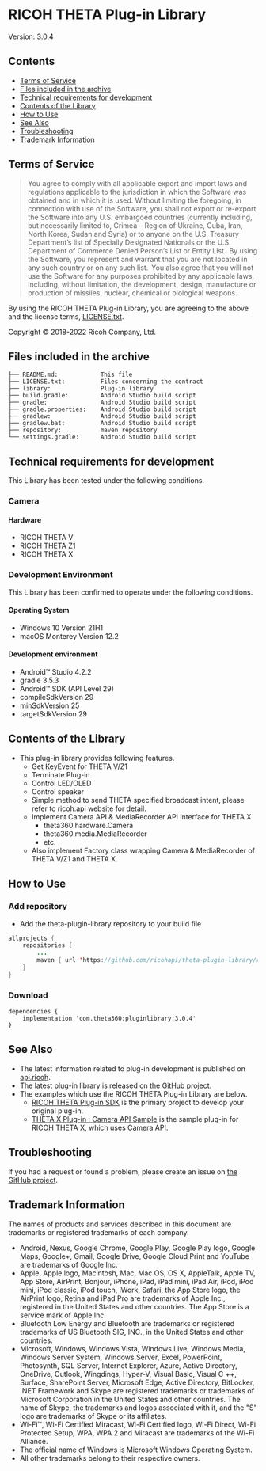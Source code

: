 # RICOH THETA Plug-in Library

Version: 3.0.4

## Contents

* [Terms of Service](#terms)
* [Files included in the archive](#files)
* [Technical requirements for development](#requirements)
* [Contents of the Library](#library)
* [How to Use](#how_to_use)
* [See Also](#see_also)
* [Troubleshooting](#troubleshooting)
* [Trademark Information](#trademark)

<a name="terms"></a>
## Terms of Service

> You agree to comply with all applicable export and import laws and regulations applicable to the jurisdiction in which the Software was obtained and in which it is used. Without limiting the foregoing, in connection with use of the Software, you shall not export or re-export the Software  into any U.S. embargoed countries (currently including, but necessarily limited to, Crimea – Region of Ukraine, Cuba, Iran, North Korea, Sudan and Syria) or  to anyone on the U.S. Treasury Department’s list of Specially Designated Nationals or the U.S. Department of Commerce Denied Person’s List or Entity List.  By using the Software, you represent and warrant that you are not located in any such country or on any such list.  You also agree that you will not use the Software for any purposes prohibited by any applicable laws, including, without limitation, the development, design, manufacture or production of missiles, nuclear, chemical or biological weapons.

By using the RICOH THETA Plug-in Library, you are agreeing to the above and the license terms, [LICENSE.txt](LICENSE.txt).

Copyright &copy; 2018-2022 Ricoh Company, Ltd.

<a name="files"></a>
## Files included in the archive

```
├── README.md:            This file
├── LICENSE.txt:          Files concerning the contract
├── library:              Plug-in library
├── build.gradle:         Android Studio build script
├── gradle:               Android Studio build script
├── gradle.properties:    Android Studio build script
├── gradlew:              Android Studio build script
├── gradlew.bat:          Android Studio build script
├── repository:           maven repository
└── settings.gradle:      Android Studio build script
```

<a name="requirements"></a>
## Technical requirements for development

This Library has been tested under the following conditions.

### Camera

#### Hardware

* RICOH THETA V
* RICOH THETA Z1
* RICOH THETA X

### Development Environment

This Library has been confirmed to operate under the following conditions.

#### Operating System

* Windows 10 Version 21H1
* macOS Monterey Version 12.2

#### Development environment

* Android&trade; Studio 4.2.2
* gradle 3.5.3
* Android&trade; SDK (API Level 29)
* compileSdkVersion 29
* minSdkVersion 25
* targetSdkVersion 29

<a name="library"></a>
## Contents of the Library

* This plug-in library provides following features.
    * Get KeyEvent for THETA V/Z1
    * Terminate Plug-in
    * Control LED/OLED
    * Control speaker
    * Simple method to send THETA specified broadcast intent, please refer to ricoh.api website for detail.
    * Implement Camera API & MediaRecorder API interface for THETA X
        * theta360.hardware.Camera
        * theta360.media.MediaRecorder
        * etc.
    * Also implement Factory class wrapping Camera & MediaRecorder of THETA V/Z1 and THETA X.

<a name="how_to_use"></a>
## How to Use

### Add repository

*  Add the theta-plugin-library repository to your build file

```java
allprojects {
    repositories {
        ...
        maven { url 'https://github.com/ricohapi/theta-plugin-library/raw/master/repository' }
    }
}
```
### Download

```
dependencies {
    implementation 'com.theta360:pluginlibrary:3.0.4'
}
```

<a name="see_also"></a>
## See Also

* The latest information related to plug-in development is published on [api.ricoh](https://api.ricoh/docs/theta-plugin/).
* The latest plug-in library is released on [the GitHub project](https://github.com/ricohapi/theta-plugin-library).
* The examples which use the RICOH THETA Plug-in Library are below.
  * [RICOH THETA Plug-in SDK](https://github.com/ricohapi/theta-plugin-sdk) is the primary project to develop your original plug-in.  
  * [THETA X Plug-in : Camera API Sample](https://github.com/ricohapi/theta-plugin-camera-api-sample-x) is the sample plug-in for RICOH THETA X, which uses Camera API.

<a name="troubleshooting"></a>
## Troubleshooting

If you had a request or found a problem, please create an issue on [the GitHub project](https://github.com/ricohapi/theta-plugin-library/issues).

<a name="trademark"></a>
## Trademark Information

The names of products and services described in this document are trademarks or registered trademarks of each company.

* Android, Nexus, Google Chrome, Google Play, Google Play logo, Google Maps, Google+, Gmail, Google Drive, Google Cloud Print and YouTube are trademarks of Google Inc.
* Apple, Apple logo, Macintosh, Mac, Mac OS, OS X, AppleTalk, Apple TV, App Store, AirPrint, Bonjour, iPhone, iPad, iPad mini, iPad Air, iPod, iPod mini, iPod classic, iPod touch, iWork, Safari, the App Store logo, the AirPrint logo, Retina and iPad Pro are trademarks of Apple Inc., registered in the United States and other countries. The App Store is a service mark of Apple Inc.
* Bluetooth Low Energy and Bluetooth are trademarks or registered trademarks of US Bluetooth SIG, INC., in the United States and other countries.
* Microsoft, Windows, Windows Vista, Windows Live, Windows Media, Windows Server System, Windows Server, Excel, PowerPoint, Photosynth, SQL Server, Internet Explorer, Azure, Active Directory, OneDrive, Outlook, Wingdings, Hyper-V, Visual Basic, Visual C ++, Surface, SharePoint Server, Microsoft Edge, Active Directory, BitLocker, .NET Framework and Skype are registered trademarks or trademarks of Microsoft Corporation in the United States and other countries. The name of Skype, the trademarks and logos associated with it, and the "S" logo are trademarks of Skype or its affiliates.
* Wi-Fi™, Wi-Fi Certified Miracast, Wi-Fi Certified logo, Wi-Fi Direct, Wi-Fi Protected Setup, WPA, WPA 2 and Miracast are trademarks of the Wi-Fi Alliance.
* The official name of Windows is Microsoft Windows Operating System.
* All other trademarks belong to their respective owners.
